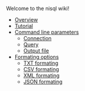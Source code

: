 Welcome to the nisql wiki!

<ul>
<li> <a href="../wiki/Overview">Overview</a>
<li> <a href="../wiki/Tutorial">Tutorial</a>
<li> <a href="../wiki/Command-line-parameters">Command line parameters</a>
<ul><li> <a href="../wiki/Connection-string">Connection</a>
    <li> <a href="../wiki/Query">Query</a>
    <li> <a href="../wiki/Output-file">Output file</a>
</ul>
<li> <a href="../wiki/Formating-options">Formating options</a>
<ul><li> <a href="../wiki/TXT-formating">TXT formating</a>
    <li> <a href="../wiki/CSV-formating">CSV formating</a>
    <li> <a href="../wiki/XML-formating">XML formating</a>
    <li> <a href="../wiki/JSON-formating">JSON formating</a>
</ul>
